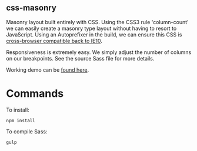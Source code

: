 ## css-masonry

Masonry layout built entirely with CSS. Using the CSS3 rule 'column-count' we can
easily create a masonry type layout without having to resort to JavaScript. Using an Autoprefixer in the build,
we can ensure this CSS is [cross-browser compatible back to IE10](http://caniuse.com/#feat=multicolumn).

Responsiveness is extremely easy. We simply adjust the number of columns on our breakpoints. See the source Sass file for
more details.

Working demo can be [found here](http://www.kreative.co.uk/github/css-masonry).

# Commands

To install:

`npm install`

To compile Sass:

`gulp`
